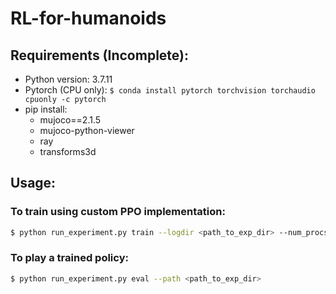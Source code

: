 # RL-for-humanoids

## Requirements (Incomplete):
- Python version: 3.7.11  
- Pytorch (CPU only): `$ conda install pytorch torchvision torchaudio cpuonly -c pytorch`
- pip install:
  - mujoco==2.1.5
  - mujoco-python-viewer
  - ray
  - transforms3d

## Usage:

### **To train using custom PPO implementation:** 

```sh
$ python run_experiment.py train --logdir <path_to_exp_dir> --num_procs <num_of_cpu_procs> --env <name_of_environment>
```  


### **To play a trained policy:** 

```sh
$ python run_experiment.py eval --path <path_to_exp_dir>
```

